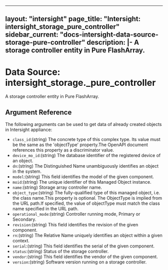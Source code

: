 
---
layout: "intersight"
page_title: "Intersight: intersight_storage_pure_controller"
sidebar_current: "docs-intersight-data-source-storage-pure-controller"
description: |-
A storage controller entity in Pure FlashArray.
---

# Data Source: intersight_storage._pure_controller
A storage controller entity in Pure FlashArray.
## Argument Reference
The following arguments can be used to get data of already created objects in Intersight appliance:
* `class_id`:(string) The concrete type of this complex type. Its value must be the same as the 'objectType' property.The OpenAPI document references this property as a discriminator value. 
* `device_mo_id`:(string) The database identifier of the registered device of an object. 
* `dn`:(string) The Distinguished Name unambiguously identifies an object in the system. 
* `model`:(string) This field identifies the model of the given component. 
* `moid`:(string) The unique identifier of this Managed Object instance. 
* `name`:(string) Storage array controller name. 
* `object_type`:(string) The fully-qualified type of this managed object, i.e. the class name.This property is optional. The ObjectType is implied from the URL path.If specified, the value of objectType must match the class name specified in the URL path. 
* `operational_mode`:(string) Controller running mode, Primary or Secondary. 
* `revision`:(string) This field identifies the revision of the given component. 
* `rn`:(string) The Relative Name uniquely identifies an object within a given context. 
* `serial`:(string) This field identifies the serial of the given component. 
* `status`:(string) Status of the storage controller. 
* `vendor`:(string) This field identifies the vendor of the given component. 
* `version`:(string) Software version running on a storage controller. 
